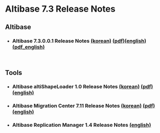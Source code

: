 # Altibase 7.3 Release Notes

## Altibase

- ### Altibase 7.3.0.0.1 Release Notes [(korean)](https://github.com/ALTIBASE/Documents/blob/master/ReleaseNotes/kor/Altibase_7_3_0_0_1_Release_Notes.md) [(pdf)](https://github.com/ALTIBASE/Documents/blob/master/ReleaseNotes/kor/pdf/Altibase_7_3_0_0_1_Release_Notes.pdf)[(english)](https://github.com/ALTIBASE/Documents/blob/master/ReleaseNotes/eng/Altibase_7_3_0_0_1_Release_Notes.md)[(pdf_english)](https://github.com/ALTIBASE/Documents/blob/master/ReleaseNotes/eng/pdf/Altibase_7_3_0_0_1_Release_Notes.pdf)

<br/>

## Tools

- ### Altibase altiShapeLoader 1.0 Release Notes [(korean)](https://github.com/ALTIBASE/Documents/blob/master/ReleaseNotes/kor/Altibase_altiShapeLoader_1_0_Release_Notes.md) [(pdf)](https://github.com/ALTIBASE/Documents/blob/master/ReleaseNotes/kor/pdf/Altibase_altiShapeLoader_1_0_Release_Notes.pdf) [(english)](https://github.com/ALTIBASE/Documents/blob/master/ReleaseNotes/eng/Altibase_altiShapeLoader_1_0_Release_Notes.md)

- ### Altibase Migration Center 7.11 Release Notes [(korean)](https://github.com/ALTIBASE/Documents/blob/master/ReleaseNotes/kor/Altibase_Migration_Center_7_11_Release_Notes.md) [(pdf)](https://github.com/ALTIBASE/Documents/blob/master/ReleaseNotes/kor/pdf/Altibase_Migration_Center_7_11_Release_Notes.pdf) [(english)](https://github.com/ALTIBASE/Documents/blob/master/ReleaseNotes/eng/Altibase_Migration_Center_7_11_Release_Notes.md)

- ### Altibase Replication Manager 1.4 Release Notes [(english)](https://github.com/ALTIBASE/Documents/blob/master/ReleaseNotes/eng/Altibase_Replication_Manager_1_4_Release_Notes.md)

